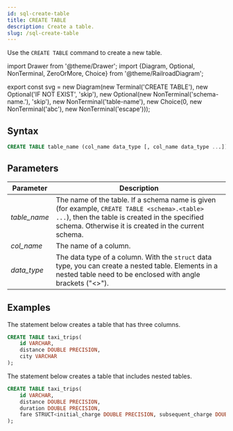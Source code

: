 ```yaml
---
id: sql-create-table
title: CREATE TABLE
description: Create a table.
slug: /sql-create-table
---
```


Use the `CREATE TABLE` command to create a new table.


import Drawer from '@theme/Drawer';
import {Diagram, Optional, NonTerminal, ZeroOrMore, Choice} from '@theme/RailroadDiagram';

export const svg = new Diagram(new Terminal('CREATE TABLE'),
  new Optional('IF NOT EXIST', 'skip'),
  new Optional(new NonTerminal('schema-name.'), 'skip'),
  new NonTerminal('table-name'),
  new Choice(0, new NonTerminal('abc'),
   new NonTerminal('escape')));

<Drawer SVG={svg} />



## Syntax

```sql
CREATE TABLE table_name (col_name data_type [, col_name data_type ...]);
```

## Parameters

| Parameter| Description|
|-----------|-------------|
|*table_name*    |The name of the table. If a schema name is given (for example, `CREATE TABLE <schema>.<table> ...`), then the table is created in the specified schema. Otherwise it is created in the current schema.|
|*col_name*      |The name of a column.|
|*data_type*|The data type of a column. With the `struct` data type, you can create a nested table. Elements in a nested table need to be enclosed with angle brackets ("<\>"). |

## Examples

The statement below creates a table that has three columns.

```sql
CREATE TABLE taxi_trips(
    id VARCHAR,
    distance DOUBLE PRECISION,
    city VARCHAR
);
```

The statement below creates a table that includes nested tables.

```sql
CREATE TABLE taxi_trips(
    id VARCHAR,
    distance DOUBLE PRECISION,
    duration DOUBLE PRECISION,
    fare STRUCT<initial_charge DOUBLE PRECISION, subsequent_charge DOUBLE PRECISION, surcharge DOUBLE PRECISION, tolls DOUBLE PRECISION>
);
```
